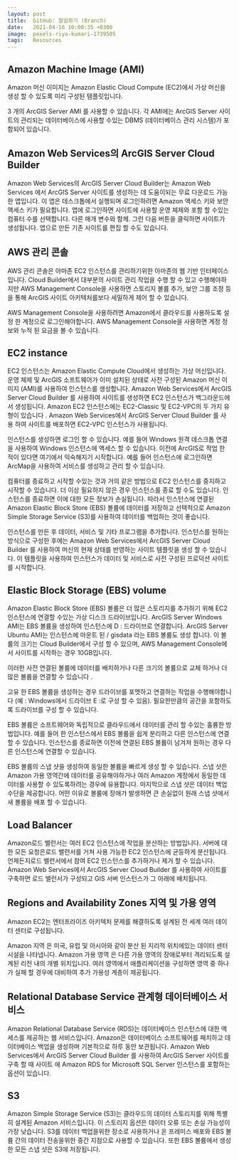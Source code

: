 ```yaml
---
layout: post
title:  GitHub: 협업하기 (Branch)  
date:   2021-04-16 10:00:35 +0300
image:  pexels-riya-kumari-1739505
tags:   Resources
---
```


## Amazon Machine Image (AMI)
Amazon 머신 이미지는 Amazon Elastic Cloud Compute (EC2)에서 가상 머신을 생성 할 수 있도록 미리 구성된 템플릿입니다.

3 개의 ArcGIS Server AMI 를 사용할 수 있습니다. 각 AMI에는 ArcGIS Server 사이트의 관리되는 데이터베이스에 사용할 수있는 DBMS (데이터베이스 관리 시스템)가 포함되어 있습니다.

## Amazon Web Services의 ArcGIS Server Cloud Builder
Amazon Web Services의 ArcGIS Server Cloud Builder는 Amazon Web Services 에서 ArcGIS Server 사이트를 생성하는 데 도움이되는 무료 다운로드 가능한 앱입니다. 이 앱은 데스크톱에서 실행되며 로그인하려면 Amazon 액세스 키와 보안 액세스 키가 필요합니다. 앱에 로그인하면 사이트에 사용할 운영 체제와 포함 할 수있는 컴퓨터 수를 선택합니다. 다른 매개 변수와 함께. 그런 다음 버튼을 클릭하면 사이트가 생성됩니다. 앱으로 만든 기존 사이트를 편집 할 수도 있습니다.

## AWS 관리 콘솔
AWS 관리 콘솔은 아마존 EC2 인스턴스를 관리하기위한 아마존의 웹 기반 인터페이스입니다. Cloud Builder에서 대부분의 사이트 관리 작업을 수행 할 수 있고 수행해야하지만 AWS Management Console을 사용하면 스토리지 볼륨 추가, 보안 그룹 조정 등을 통해 ArcGIS 사이트 아키텍처를보다 세밀하게 제어 할 수 있습니다.

AWS Management Console을 사용하려면 Amazon에서 클라우드를 사용하도록 설정 한 계정으로 로그인해야합니다. AWS Management Console을 사용하면 계정 정보와 누적 된 요금을 볼 수 있습니다.

## EC2 instance
EC2 인스턴스는 Amazon Elastic Compute Cloud에서 생성하는 가상 머신입니다. 운영 체제 및 ArcGIS 소프트웨어가 이미 설치된 상태로 사전 구성된 Amazon 머신 이미지 (AMI)를 사용하여 인스턴스를 생성합니다. Amazon Web Services에서 ArcGIS Server Cloud Builder 를 사용하여 사이트를 생성하면 EC2 인스턴스가 백그라운드에서 생성됩니다. Amazon EC2 인스턴스에는 EC2-Classic 및 EC2-VPC의 두 가지 유형이 있습니다 . Amazon Web Services에서 ArcGIS Server Cloud Builder 를 사용 하여 사이트를 배포하면 EC2-VPC 인스턴스가 사용됩니다.

인스턴스를 생성하면 로그인 할 수 있습니다. 예를 들어 Windows 원격 데스크톱 연결을 사용하여 Windows 인스턴스에 액세스 할 수 있습니다. 이전에 ArcGIS로 작업 한 적이 있다면 여기에서 익숙해지기 시작합니다. 예를 들어 인스턴스에 로그인하면 ArcMap을 사용하여 서비스를 생성하고 관리 할 수 ​​있습니다.

컴퓨터를 종료하고 시작할 수있는 것과 거의 같은 방법으로 EC2 인스턴스를 중지하고 시작할 수 있습니다. 더 이상 필요하지 않은 경우 인스턴스를 종료 할 수도 있습니다. 인스턴스를 종료하면 이에 대한 모든 정보가 손실됩니다. 따라서 인스턴스에 연결된 Amazon Elastic Block Store (EBS) 볼륨에 데이터를 저장하고 선택적으로 Amazon Simple Storage Service (S3)를 사용하여 데이터를 백업하는 것이 좋습니다.

인스턴스를 만든 후 데이터, 서비스 및 기타 프로그램을 추가합니다. 인스턴스를 원하는 방식으로 구성한 후에는 Amazon Web Services에서 ArcGIS Server Cloud Builder 를 사용하여 머신의 현재 상태를 반영하는 사이트 템플릿을 생성 할 수 있습니다. 이 템플릿을 사용하여 인스턴스가 데이터 및 서비스로 사전 구성된 프로덕션 사이트를 시작합니다.

## Elastic Block Storage (EBS) volume
Amazon Elastic Block Store (EBS) 볼륨은 더 많은 스토리지를 추가하기 위해 EC2 인스턴스에 연결할 수있는 가상 디스크 드라이브입니다. ArcGIS Server Windows AMI는 EBS 볼륨을 생성하여 인스턴스에 D : 드라이브로 연결합니다. ArcGIS Server Ubuntu AMI는 인스턴스에 마운트 된 / gisdata 라는 EBS 볼륨도 생성 합니다. 이 볼륨의 크기는 Cloud Builder에서 구성 할 수 있으며, AWS Management Console에서 사이트를 시작하는 경우 10GB입니다.

이러한 사전 연결된 볼륨에 데이터를 배치하거나 다른 크기의 볼륨으로 교체 하거나 더 많은 볼륨을 연결할 수 있습니다 .

고유 한 EBS 볼륨을 생성하는 경우 드라이브를 포맷하고 연결하는 작업을 수행해야합니다 (예 : Windows에서 드라이브 E :로 구성 할 수 있음). 필요한만큼의 공간을 포함하도록 드라이브를 구성 할 수 있습니다.

EBS 볼륨은 소프트웨어와 독립적으로 클라우드에서 데이터를 관리 할 수있는 훌륭한 방법입니다. 예를 들어 한 인스턴스에서 EBS 볼륨을 쉽게 분리하고 다른 인스턴스에 연결할 수 있습니다. 인스턴스를 종료하면 이전에 연결된 EBS 볼륨이 남겨져 원하는 경우 다른 인스턴스에 연결할 수 있습니다.

EBS 볼륨의 스냅 샷을 생성하여 동일한 볼륨을 빠르게 생성 할 수 있습니다. 스냅 샷은 Amazon 가용 영역간에 데이터를 공유해야하거나 여러 Amazon 계정에서 동일한 데이터를 사용할 수 있도록하려는 경우에 유용합니다. 마지막으로 스냅 샷은 데이터 백업 수단을 제공합니다. 어떤 이유로 볼륨에 장애가 발생하면 큰 손실없이 원래 스냅 샷에서 새 볼륨을 배포 할 수 있습니다.

## Load Balancer
Amazon로드 밸런서는 여러 EC2 인스턴스에 작업을 분산하는 방법입니다. 서버에 대한 모든 요청은로드 밸런서를 거쳐 사용 가능한 EC2 인스턴스에 균등하게 분산됩니다. 언제든지로드 밸런서에서 참여 EC2 인스턴스를 추가하거나 제거 할 수 있습니다. Amazon Web Services에서 ArcGIS Server Cloud Builder 를 사용하여 사이트를 구축하면 로드 밸런서가 구성되고 GIS 서버 인스턴스가 그 아래에 배치됩니다.

## Regions and Availability Zones 지역 및 가용 영역
Amazon EC2는 엔터프라이즈 아키텍처 문제를 해결하도록 설계된 전 세계 여러 데이터 센터로 구성됩니다.

Amazon 지역 은 미국, 유럽 및 아시아와 같이 분산 된 지리적 위치에있는 데이터 센터 시설을 나타냅니다.
Amazon 가용 영역 은 다른 가용 영역의 장애로부터 격리되도록 설계된 리전 내의 개별 위치입니다. 여러 영역에서 애플리케이션을 구성하면 영역 중 하나가 실패 할 경우에 대비하여 추가 가용성 계층이 제공됩니다.

## Relational Database Service 관계형 데이터베이스 서비스
Amazon Relational Database Service (RDS)는 데이터베이스 인스턴스에 대한 액세스를 제공하는 웹 서비스입니다. Amazon은 데이터베이스 소프트웨어를 패치하고 데이터베이스 백업을 생성하며 기본적으로 하루 동안 보관됩니다. Amazon Web Services에서 ArcGIS Server Cloud Builder 를 사용하여 ArcGIS Server 사이트를 구축 할 때 사이트 에 Amazon RDS for Microsoft SQL Server 인스턴스를 포함하는 옵션이 있습니다.

## S3
Amazon Simple Storage Service (S3)는 클라우드의 데이터 스토리지를 위해 특별히 설계된 Amazon 서비스입니다. 이 스토리지 옵션은 데이터 오류 또는 손실 가능성이 가장 낮습니다. S3를 데이터 백업을위한 장소로 사용하거나 온 프레미스 배포와 EBS 볼륨 간의 데이터 전송을위한 중간 지점으로 사용할 수 있습니다. 또한 EBS 볼륨에서 생성 한 모든 스냅 샷은 S3에 저장됩니다.

